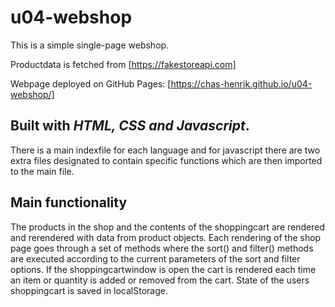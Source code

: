 # u04-webshop

This is a simple single-page webshop. 

Productdata is fetched from [https://fakestoreapi.com]

Webpage deployed on GitHub Pages: [https://chas-henrik.github.io/u04-webshop/]

## Built with *HTML, CSS and Javascript*. 
There is a main indexfile for each language and for javascript there are two extra files designated to contain specific functions which are then imported to the main file. 

## Main functionality
The products in the shop and the contents of the shoppingcart are rendered and rerendered with data from product objects. Each rendering of the shop page goes through a set of methods where the sort() and filter() methods are executed according to the current parameters of the sort and filter options. If the shoppingcartwindow is open the cart is rendered each time an item or quantity is added or removed from the cart.
State of the users shoppingcart is saved in localStorage.   